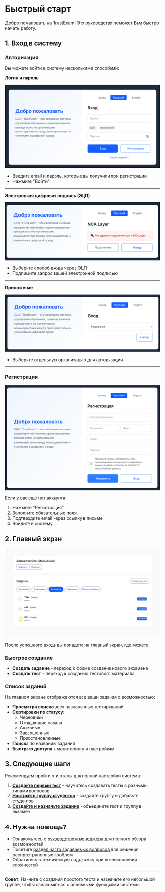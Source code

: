 # Быстрый старт

Добро пожаловать на TrustExam! Это руководство поможет Вам быстро начать работу.

## 1. Вход в систему

### Авторизация

Вы можете войти в систему несколькими способами:

**Логин и пароль**

!['Логин'](/images/login-modal.jpg)

- Введите email и пароль, которые вы получили при регистрации
- Нажмите "Войти"

---

**Электронная цифровая подпись (ЭЦП)**

!['ЭЦП'](/images/ncalayer-modal.jpg)

- Выберите способ входа через ЭЦП
- Подпишите запрос вашей электронной подписью

---

**Приложение**

!['Приложение'](/images/app-login.jpg)

- Выберите отдельную организацию для авторизации

---

### Регистрация

!['Регистрация'](/images/register-modal.jpg)

Если у вас еще нет аккаунта:

1. Нажмите "Регистрация"
2. Заполните обязательные поля
3. Подтвердите email через ссылку в письме
4. Войдите в систему

## 2. Главный экран

![Home](/images/home-page.jpg)

После успешного входа вы попадете на главный экран, где можете:

### Быстрое создание

- **Создать задание** - переход к форме создания нового экзамена
- **Создать тест** - переход к созданию тестового материала

### Список заданий

На главном экране отображаются все ваши задания с возможностью:

- **Просмотра списка** всех назначенных тестирований
- **Сортировки по статусу**:
  - Черновики
  - Ожидающие начала
  - Активные
  - Завершенные
  - Приостановленные
- **Поиска** по названию задания
- **Быстрого доступа** к мониторингу и настройкам

## 3. Следующие шаги

Рекомендуем пройти эти этапы для полной настройки системы:

1. **[Создайте первый тест](managers/create-quiz.md)** - научитесь создавать тесты с разными типами вопросов
2. **[Настройте группу студентов](managers/manage-classes.md)** - создайте группу и добавьте студентов
3. **[Создайте и назначьте задание](managers/create-assignments.md)** - объедините тест и группу в экзамен

## 4. Нужна помощь?

- Ознакомьтесь с [руководством менеджера](managers/index.md) для полного обзора возможностей
- Посетите [раздел часто задаваемых вопросов](faq.md) для решения распространенных проблем
- Обратитесь в техническую поддержку при возникновении сложностей

---

**Совет**: Начните с создания простого теста и назначьте его небольшой группе, чтобы ознакомиться с основными функциями системы.
